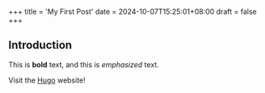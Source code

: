 +++
title = 'My First Post'
date = 2024-10-07T15:25:01+08:00
draft = false
+++
## Introduction

This is **bold** text, and this is *emphasized* text.

Visit the [Hugo](https://gohugo.io) website!